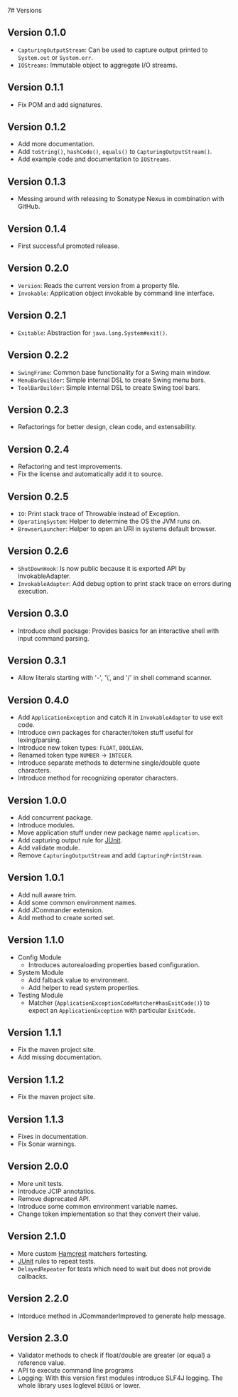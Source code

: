 7# Versions

## Version 0.1.0

- `CapturingOutputStream`: Can be used to capture output printed to `System.out`
  or `System.err`.
- `IOStreams`: Immutable object to aggregate I/O streams.

## Version 0.1.1

- Fix POM and add signatures.

## Version 0.1.2

- Add more documentation.
- Add `toString()`, `hashCode()`, `equals()` to `CapturingOutputStream()`.
- Add example code and documentation to `IOStreams`.

## Version 0.1.3

- Messing around with releasing to Sonatype Nexus in combination with GitHub.

## Version 0.1.4

- First successful promoted release.

## Version 0.2.0

- `Version`: Reads the current version from a property file.
- `Invokable`: Application object invokable by command line interface.

## Version 0.2.1

- `Exitable`: Abstraction for `java.lang.System#exit()`.

## Version 0.2.2

- `SwingFrame`: Common base functionality for a Swing main window.
- `MenuBarBuilder`: Simple internal DSL to create Swing menu bars.
- `ToolBarBuilder`: Simple internal DSL to create Swing tool bars.

## Version 0.2.3

- Refactorings for better design, clean code, and extensability.

## Version 0.2.4

- Refactoring and test improvements.
- Fix the license and automatically add it to source.

## Version 0.2.5

- `IO`: Print stack trace of Throwable instead of Exception.
- `OperatingSystem`: Helper to determine the OS the JVM runs on.
- `BrowserLauncher`: Helper to open an URI in systems default browser.

## Version 0.2.6

- `ShutDownHook`: Is now public because it is exported API by InvokableAdapter.
- `InvokableAdapter`: Add debug option to print stack trace on errors during
  execution.

## Version 0.3.0

- Introduce shell package: Provides basics for an interactive shell with input
  command parsing.

## Version 0.3.1

- Allow literals starting with '-', '\\', and '/' in shell command scanner.

## Version 0.4.0

- Add `ApplicationException` and catch it in `InvokableAdapter` to use exit code.
- Introduce own packages for character/token stuff useful for lexing/parsing.
- Introduce new token types: `FLOAT`, `BOOLEAN`.
- Renamed token type `NUMBER` -> `INTEGER`.
- Introduce separate methods to determine single/double quote characters.
- Introduce method for recognizing operator characters.

## Version 1.0.0

- Add concurrent package.
- Introduce modules.
- Move application stuff under new package name `application`.
- Add capturing output rule for [JUnit][junit].
- Add validate module.
- Remove `CapturingOutputStream` and add `CapturingPrintStream`.

## Version 1.0.1

- Add null aware trim.
- Add some common environment names.
- Add JCommander extension.
- Add method to create sorted set.

## Version 1.1.0

- Config Module
    - Introduces autorealoading properties based configuration.
- System Module
    - Add falback value to environment.
    - Add helper to read system properties.
- Testing Module
    - Matcher (`ApplicationExceptionCodeMatcher#hasExitCode()`) to expect
      an `ApplicationException` with particular `ExitCode`.

## Version 1.1.1

- Fix the maven project site.
- Add missing documentation.

## Version 1.1.2

- Fix the maven project site.

## Version 1.1.3

- Fixes in documentation.
- Fix Sonar warnings.

## Version 2.0.0

- More unit tests.
- Introduce JCIP annotatios.
- Remove deprecated API.
- Introduce some common environment variable names.
- Change token implementation so that they convert their value.

## Version 2.1.0

- More custom [Hamcrest][hamcrest] matchers fortesting.
- [JUnit][junit] rules to repeat tests.
- `DelayedRepeater` for tests which need to wait but does not provide callbacks.

## Version 2.2.0

- Intorduce method in JCommanderImproved to generate help message.

## Version 2.3.0

- Validator methods to check if float/double are greater (or equal) a reference value.
- API to execute command line programs
- Logging: With this version first modules introduce SLF4J logging. The whole library uses loglevel `DEBUG` or lower. 

[junit]:    http://www.junit.org/
[hamcrest]: http://hamcrest.org/JavaHamcrest/